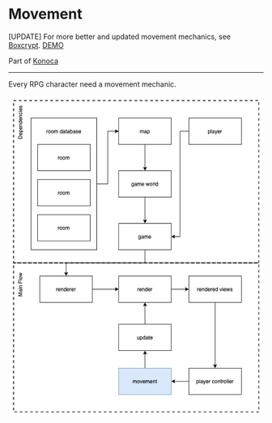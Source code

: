 # Movement

[UPDATE]
For more better and updated movement mechanics, see [Boxcrypt](https://github.com/farishan/boxcrypt).
[DEMO](https://farishan.github.io/boxcrypt)


Part of [Konoca](https://github.com/farishan/konoca)

---

Every RPG character need a movement mechanic.

![diagram](/konoca_movement_simple_diagram.jpg)
